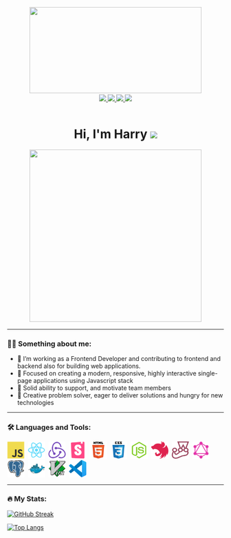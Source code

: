 <div id="header" align="center">
  <img
    src="https://media.giphy.com/media/Ws6T5PN7wHv3cY8xy8/giphy.gif"
    width="400"
    height="200"
  />
</div>
<div id="badges" align="center">
  <a href="https://www.linkedin.com/in/hungle14/" target="_blank">
    <img
      src="https://img.shields.io/badge/LinkedIn-white?logo=linkedin&logoColor=blue&&style=for-the-badge"
    />
  </a>
  <a href="https://join.skype.com/invite/k5rUQBq5Jo27" target="_blank">
    <img
      src="https://img.shields.io/badge/Skype-white?logo=skype&style=for-the-badge"
    />
  </a>
  <a href="https://www.facebook.com/liyongxingg/" target="_blank">
    <img
      src="https://img.shields.io/badge/Facebook-white?logo=facebook&style=for-the-badge"
    />
  </a>
  <a href="https://www.instagram.com/liyongxingg/?hl=en" target="_blank">
    <img
      src="https://img.shields.io/badge/Instagram-white?logo=instagram&style=for-the-badge"
    />
  </a>
</div>
<div id="preview-badge" align="center">
  <img src="https://komarev.com/ghpvc/?username=hungle14&style=flat-square&color=orange" alt=""/>
</div>
<h1 align="center">
  Hi, I'm Harry 
  <img src="https://media.giphy.com/media/hvRJCLFzcasrR4ia7z/giphy.gif" width="30px"/>
</h1>
<div align="center">
  <img src="https://media.giphy.com/media/HLB0nLA36GCCo6JuB5/giphy.gif" width="400" height="400"/>
</div>

---

### 👨‍💻 Something about me:
- 🔭 I’m working as a Frontend Developer and contributing to frontend and backend also for building web applications.
- 🥇 Focused on creating a modern, responsive, highly interactive single-page applications using Javascript stack
- 🥈 Solid ability to support, and motivate team members
- 🥉 Creative problem solver, eager to deliver solutions and hungry for new technologies

---

### 🛠️ Languages and Tools:
<div>
  <img src="https://github.com/devicons/devicon/blob/master/icons/javascript/javascript-original.svg" title="Javascript" alt="Javascript" width="40" height="40"/>&nbsp;
    <img src="https://github.com/devicons/devicon/blob/master/icons/react/react-original.svg" title="React" alt="React" width="40" height="40"/>&nbsp;
  <img src="https://github.com/devicons/devicon/blob/master/icons/redux/redux-original.svg" title="Reux" alt="Redux" width="40" height="40"/>&nbsp;
  <img src="https://github.com/devicons/devicon/blob/master/icons/storybook/storybook-original.svg" title="Storybook" alt="Storybook" width="40" height="40"/>&nbsp;
  <img src="https://github.com/devicons/devicon/blob/master/icons/html5/html5-original-wordmark.svg" title="HTML" alt="HTML" width="40" height="40"/>&nbsp;
  <img src="https://github.com/devicons/devicon/blob/master/icons/css3/css3-original-wordmark.svg" title="CSS" alt="CSS" width="40" height="40"/>&nbsp;
   <img src="https://github.com/devicons/devicon/blob/master/icons/nodejs/nodejs-original.svg" title="NodeJS" alt="NodeJS" width="40" height="40"/>&nbsp;
     <img src="https://github.com/devicons/devicon/blob/master/icons/nestjs/nestjs-plain.svg" title="NestJS" alt="NestJS" width="40" height="40"/>&nbsp;
  <img src="https://github.com/devicons/devicon/blob/master/icons/jest/jest-plain.svg" title="Jest" alt="Jest" width="40" height="40"/>&nbsp;
  <img src="https://github.com/devicons/devicon/blob/master/icons/graphql/graphql-plain.svg" title="GraphQL" alt="GraphQL" width="40" height="40"/>&nbsp;
    <img src="https://github.com/devicons/devicon/blob/master/icons/postgresql/postgresql-original.svg" title="postgresql" alt="postgresql" width="40" height="40"/>&nbsp;
    <img src="https://github.com/devicons/devicon/blob/master/icons/docker/docker-original.svg" title="Docker" alt="Docker" width="40" height="40"/>&nbsp;
  <img src="https://github.com/devicons/devicon/blob/master/icons/vim/vim-original.svg" title="Vim" alt="Vim" width="40" height="40"/>&nbsp;
  <img src="https://github.com/devicons/devicon/blob/master/icons/vscode/vscode-original.svg" title="VScode" alt="VScode" width="40" height="40"/>&nbsp;
<div/>

---

### 🔥 My Stats:
[![GitHub Streak](http://github-readme-streak-stats.herokuapp.com?user=hungle14&theme=dark&background=000000)](https://git.io/streak-stats)
  
  
[![Top Langs](https://github-readme-stats.vercel.app/api/top-langs/?username=hungle14&layout=compact&theme=vision-friendly-dark)](https://github.com/anuraghazra/github-readme-stats)
